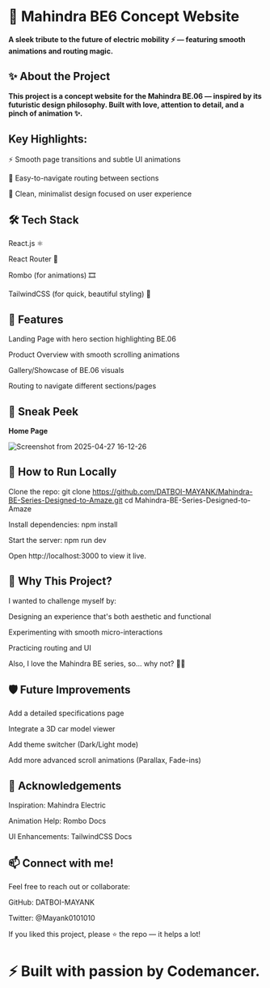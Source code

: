 # 🚗 Mahindra BE6 Concept Website
**A sleek tribute to the future of electric mobility ⚡️ — featuring smooth animations and routing magic.**

## ✨ About the Project

**This project is a  concept website for the Mahindra BE.06 — inspired by its futuristic design philosophy.
Built with love, attention to detail, and a pinch of animation ✨.**

## Key Highlights:

⚡ Smooth page transitions and subtle UI animations

🔗 Easy-to-navigate routing between sections

🎨 Clean, minimalist design focused on user experience

## 🛠️ Tech Stack
React.js ⚛️

React Router 🔗

Rombo (for animations) 🎞️

TailwindCSS (for quick, beautiful styling) 💨

## 🎥 Features
Landing Page with hero section highlighting BE.06

Product Overview with smooth scrolling animations

Gallery/Showcase of BE.06 visuals

Routing to navigate different sections/pages

## 📸 Sneak Peek

**Home Page**	

![Screenshot from 2025-04-27 16-12-26](https://github.com/user-attachments/assets/89565330-eabb-43f5-bcc5-a7a44317ba79)

## 🚀 How to Run Locally
Clone the repo:
git clone https://github.com/DATBOI-MAYANK/Mahindra-BE-Series-Designed-to-Amaze.git
cd Mahindra-BE-Series-Designed-to-Amaze

Install dependencies:
npm install


Start the server:
npm run dev

Open http://localhost:3000 to view it live.

## 🤔 Why This Project?
I wanted to challenge myself by:

Designing an experience that's both aesthetic and functional

Experimenting with smooth micro-interactions

Practicing routing and  UI

Also, I love the Mahindra BE series, so... why not? 🚗✨

## 🛡️ Future Improvements
Add a detailed specifications page

Integrate a 3D car model viewer

Add theme switcher (Dark/Light mode)

Add more advanced scroll animations (Parallax, Fade-ins)

## 🙌 Acknowledgements
Inspiration: Mahindra Electric

Animation Help: Rombo Docs

UI Enhancements: TailwindCSS Docs

## 📫 Connect with me!
Feel free to reach out or collaborate:

GitHub: DATBOI-MAYANK

Twitter: @Mayank0101010


If you liked this project, please ⭐️ the repo — it helps a lot!


# ⚡ Built with passion by Codemancer.
